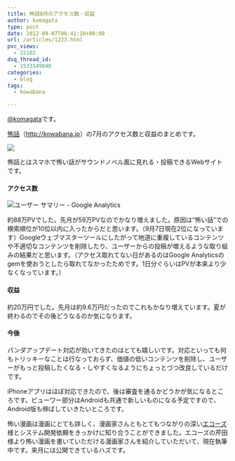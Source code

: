 ```yaml
---
title: 怖話8月のアクセス数・収益
author: komagata
type: post
date: 2012-09-07T06:41:10+00:00
url: /articles/1223.html
pvc_views:
  - 22102
dsq_thread_id:
  - 1533149840
categories:
  - blog
tags:
  - kowabana

---
```

[@komagata][1]です。

<a href="http://kowabana.jp" title="怖話" target="_blank">怖話</a>（<a href="http://kowabana.jp" title="怖話" target="_blank">http://kowabana.jp</a>）の7月のアクセス数と収益のまとめです。

<p class="center">
  <a href="http://kowabana.jp"><img src="http://p.nanapi.jp/r/20120228/20120228194536_4f4cb050d3cc9.jpg" /></a>
</p>

怖話とはスマホで怖い話がサウンドノベル風に見れる・投稿できるWebサイトです。

#### アクセス数

<p class="center">
  <img src="https://lh3.googleusercontent.com/-NaAxfEiECo4/UEmT0IlFfGI/AAAAAAAACJQ/3atcKivR4gk/s400/Screen%2520Shot%25202012-09-07%2520at%25203.21.27%2520PM.png" alt="ユーザー サマリー - Google Analytics" />
</p>

約88万PVでした。先月が59万PVなのでかなり増えました。原因は&#8221;怖い話&#8221;での検索順位が10位以内に入ったからだと思います。（9月7日現在2位になっています）Googleウェブマスターツールにしたがって地道に重複しているコンテンツや不適切なコンテンツを削除したり、ユーザーからの投稿が増えるような取り組みの結果だと思います。（アクセス取れてない日があるのはGoogle Analyticsのgemを使おうとしたら取れてなかったためです。1日分ぐらいはPVが本来より少なくなっています。）

#### 収益

約20万円でした。先月は約9.6万円だったのでこれもかなり増えています。夏が終わるのでその後どうなるのか気になります。

#### 今後

パンダアップデート対応が効いてきたのはとても嬉しいです。対応といっても何もトリッキーなことは行なっておらず、価値の低いコンテンツを削除し、ユーザーがもっと投稿したくなる・しやすくなるようにちょっとづつ改良しているだけです。

iPhoneアプリはほぼ対応できたので、後は審査を通るかどうかが気になるところです。ビューワー部分はAndroidも共通で新しいものになる予定ですので、Android版も伸ばしていきたいところです。

怖い漫画は漫画にとても詳しく、漫画家さんともとてもつながりの深い[エコーズ][2]様とシステム開発依頼をきっかけに知り合うことができました。エコーズの芹田様より怖い漫画を書いていただける漫画家さんを紹介していただいて、現在執筆中です。来月には公開できているハズです。

 [1]: http://twitter.com/komagata
 [2]: http://www.echoes.co.jp/